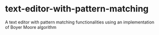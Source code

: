 # text-editor-with-pattern-matching
A text editor with pattern matching functionalities using an implementation of Boyer Moore algorithm
